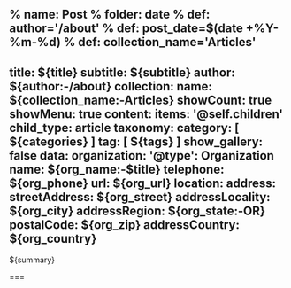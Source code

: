 % name: Post
% folder: date
% def: author='/about'
% def: post_date=$(date +%Y-%m-%d)
% def: collection_name='Articles'
---
title: ${title}
subtitle: ${subtitle}
author: ${author:-/about}
collection:
    name: ${collection_name:-Articles}
    showCount: true
    showMenu: true
content:
    items: '@self.children'
child_type: article
taxonomy:
    category: [ ${categories} ]
    tag: [ ${tags} ]
show_gallery: false
data:
    organization:
        '@type': Organization
        name: ${org_name:-$title}
        telephone: ${org_phone}
        url: ${org_url} 
        location:
            address:
                streetAddress: ${org_street}
                addressLocality: ${org_city}
                addressRegion: ${org_state:-OR}
                postalCode: ${org_zip}
                addressCountry: ${org_country}
---

${summary}

===

